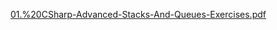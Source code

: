 [01.%20CSharp-Advanced-Stacks-And-Queues-Exercises.pdf](https://docs.google.com/viewer?url=https://github.com/spazbg/CSharp-Advanced/blob/master/Stacks%20And%20Queues/01.%20CSharp-Advanced-Stacks-And-Queues-Exercises.pdf)

